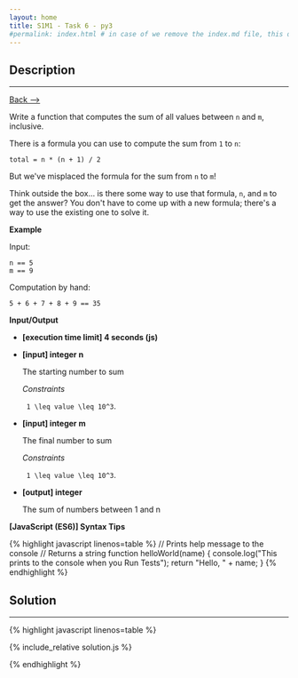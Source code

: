 ```yaml
---
layout: home
title: S1M1 - Task 6 - py3
#permalink: index.html # in case of we remove the index.md file, this doc will be the index page
---
```


<div class="row">
<div class="columnStmt" markdown="1">

## Description
------

[Back --> ](../README.md)

Write a function that computes the sum of all values between `n` and `m`, inclusive.

There is a formula you can use to compute the sum from `1` to `n`:
```
total = n * (n + 1) / 2
```
But we've misplaced the formula for the sum from `n` to `m`!

Think outside the box... is there some way to use that formula, `n`, and `m` to get the answer? You don't have to come up with a new formula; there's a way to use the existing one to solve it.

**Example**

Input:
```
n == 5
m == 9
```
Computation by hand:
```
5 + 6 + 7 + 8 + 9 == 35
```

**Input/Output**

* **[execution time limit] 4 seconds (js)**

* **[input] integer n**

    The starting number to sum

    *Constraints*

    <code type='math/tex'> 1 \leq value \leq 10^3</code>.

* **[input] integer m**

    The final number to sum

    *Constraints*

    <code type='math/tex'> 1 \leq value \leq 10^3</code>.

* **[output] integer**

    The sum of numbers between 1 and n

**[JavaScript (ES6)] Syntax Tips**

{% highlight javascript linenos=table %}
// Prints help message to the console
// Returns a string
function helloWorld(name) {
    console.log("This prints to the console when you Run Tests");
    return "Hello, " + name;
}
{% endhighlight %}

</div>
<div class="columnSol" markdown="1">

## Solution
------

{% highlight javascript linenos=table %}

{% include_relative solution.js %}

{% endhighlight %}

</div>
</div>